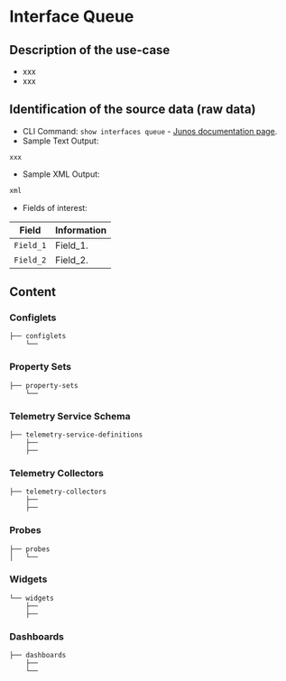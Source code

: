 # Interface Queue

## Description of the use-case

- xxx
- xxx

## Identification of the source data (raw data)

- CLI Command: `show interfaces queue` - [Junos documentation page](https://www.juniper.net/documentation/us/en/software/junos/cos/topics/ref/command/show-interfaces-queue.html). 
- Sample Text Output:
```
xxx
```
- Sample XML Output:
```xml
xml
```

- Fields of interest:

| Field | Information |
| --- | --- |
| `Field_1` | Field_1. |
| `Field_2` | Field_2. |


## Content

### Configlets

```
├── configlets
    └── 
```

### Property Sets

```
├── property-sets
    └── 
```

### Telemetry Service Schema 
```
├── telemetry-service-definitions
    ├── 
    ├── 
```

### Telemetry Collectors
```
├── telemetry-collectors
    ├── 
    ├── 
```

### Probes
```
├── probes
│   └── 
```

### Widgets
```
└── widgets
    ├── 
    ├── 
```

### Dashboards

```
├── dashboards
    ├── 
    └── 
```
